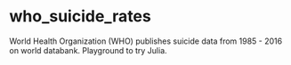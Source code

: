 # who_suicide_rates
World Health Organization (WHO) publishes suicide data from 1985 - 2016 on world databank.
Playground to try Julia.
